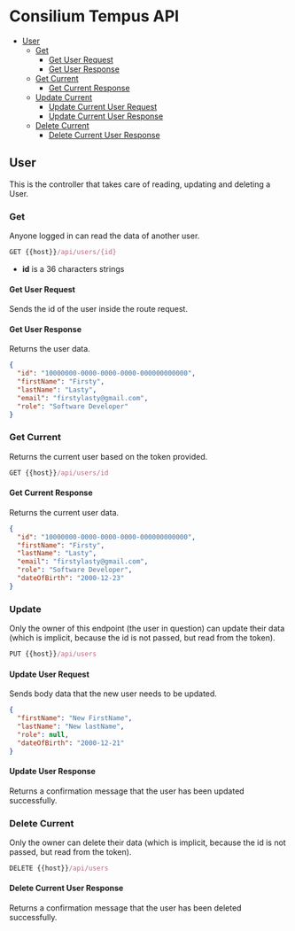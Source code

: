 # Consilium Tempus API

* [User](#user)
  * [Get](#get)
    * [Get User Request](#get-user-request)
    * [Get User Response](#get-user-response)
  * [Get Current](#get-current)
    * [Get Current Response](#get-current-response)
  * [Update Current](#update)
    * [Update Current User Request](#update-user-request)
    * [Update Current User Response](#update-user-response)
  * [Delete Current](#delete-current)
    * [Delete Current User Response](#delete-current-user-response)

## User

This is the controller that takes care of reading, updating and deleting a User.

### Get

Anyone logged in can read the data of another user.

```js
GET {{host}}/api/users/{id}
```

- **id** is a 36 characters strings

#### Get User Request

Sends the id of the user inside the route request.

#### Get User Response

Returns the user data.

```json
{
  "id": "10000000-0000-0000-0000-000000000000",
  "firstName": "Firsty",
  "lastName": "Lasty",
  "email": "firstylasty@gmail.com",
  "role": "Software Developer"
}
```

### Get Current

Returns the current user based on the token provided.

```js
GET {{host}}/api/users/id
```

#### Get Current Response

Returns the current user data.

```json
{
  "id": "10000000-0000-0000-0000-000000000000",
  "firstName": "Firsty",
  "lastName": "Lasty",
  "email": "firstylasty@gmail.com",
  "role": "Software Developer",
  "dateOfBirth": "2000-12-23"
}
```

### Update

Only the owner of this endpoint (the user in question) can update their data
(which is implicit, because the id is not passed, but read from the token).

```js
PUT {{host}}/api/users
```

#### Update User Request

Sends body data that the new user needs to be updated.

```json
{
  "firstName": "New FirstName",
  "lastName": "New lastName",
  "role": null,
  "dateOfBirth": "2000-12-21"
}
```

#### Update User Response

Returns a confirmation message that the user has been updated successfully.

### Delete Current

Only the owner can delete their data (which is implicit, because the id is not passed, but read from the token).

```js
DELETE {{host}}/api/users
```

#### Delete Current User Response

Returns a confirmation message that the user has been deleted successfully.